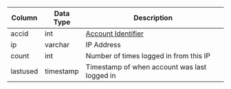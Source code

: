 | Column   | Data Type | Description                                  |
| -------- | --------- | -------------------------------------------- |
| accid    | int       | [Account Identifier](account.md)             |
| ip       | varchar   | IP Address                                   |
| count    | int       | Number of times logged in from this IP       |
| lastused | timestamp | Timestamp of when account was last logged in |